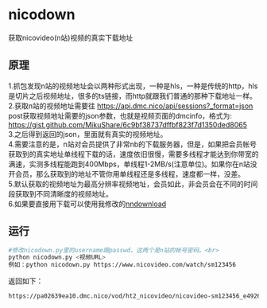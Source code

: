 # nicodown
获取nicovideo(n站)视频的真实下载地址<br>
## 原理
1.抓包发现n站的视频地址会以两种形式出现，一种是hls，一种是传统的http，hls是切片之后视频地址，很多的ts链接，而http就跟我们普通的那种下载地址一样。<br>
2.获取n站的视频地址需要往 https://api.dmc.nico/api/sessions?_format=json post获取视频地址需要的json参数，也就是视频页面的dmcinfo，格式为: https://gist.github.com/MikuShare/6c9bf38737dffbf823f7d1350ded8065 <br>
3.之后得到返回的json，里面就有真实的视频地址。<br>
4.需要注意的是，n站对会员提供了非常nb的下载服务器，但是，如果把会员帐号获取到的真实地址单线程下载的话，速度依旧很慢，需要多线程才能达到你带宽的满速，实测多线程能跑到400Mbps，单线程1-2MB/s(注意单位)。如果你在n站没开会员，那么获取到的地址不管你用单线程还是多线程，速度都一样，没差。<br>
5.默认获取的视频地址为最高分辨率视频地址，会员如此，非会员会在不同的时间段获取到不同清晰度的视频地址。<br>
6.如果要直接用下载可以使用我修改的[nndownload](https://github.com/MikuShare/nndownload)
## 运行
``` sh
#修改nicodown.py里的username跟passwd，这两个是n站的帐号密码。<br>
python nicodown.py <视频URL>
例如：python nicodown.py https://www.nicovideo.com/watch/sm123456
``` 
返回如下：
```html
https://pa02639ea10.dmc.nico/vod/ht2_nicovideo/nicovideo-sm123456_e492691c176811d3ad1135f3c5b3a4f2870489df5ad6082b08243db8719cf046?ht2_nicovideo=.8uo9ye_poyuev_lg5tl2uls8ra
```
